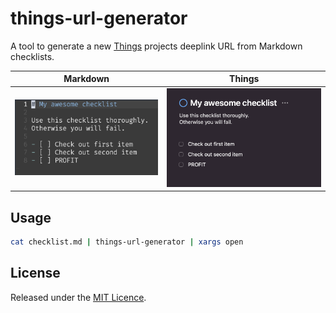 # things-url-generator

A tool to generate a new [Things](https://culturedcode.com/things) projects deeplink URL from Markdown checklists.

| Markdown | Things |
| :-------------: | :------:|
| ![Before](img/img1.png)     | ![After](img/img2.png) |

## Usage
 ```bash
 cat checklist.md | things-url-generator | xargs open 
 ```

## License

Released under the [MIT Licence](LICENSE).

